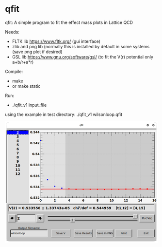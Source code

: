 # qfit
qfit: A simple program to fit the effect mass plots in Lattice QCD

Needs:
- FLTK lib https://www.fltk.org/  (gui interface)
- zlib and png lib (normally this is installed by default in some systems (save png plot if desired)
- GSL lib https://www.gnu.org/software/gsl/  (to fit the V(r) potential only a+b/r+a*r)

Compile:
- make
- or make static

Run:
- ./qfit_v1 input_file

using the example in test directory: ./qfit_v1 wilsonloop.qfit

![qfit screenshot](https://github.com/nmrcardoso/qfit/blob/master/qfit.png)
